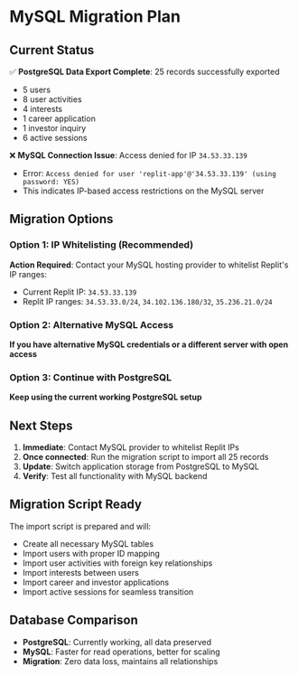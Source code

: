 # MySQL Migration Plan

## Current Status
✅ **PostgreSQL Data Export Complete**: 25 records successfully exported
- 5 users
- 8 user activities  
- 4 interests
- 1 career application
- 1 investor inquiry
- 6 active sessions

❌ **MySQL Connection Issue**: Access denied for IP `34.53.33.139`
- Error: `Access denied for user 'replit-app'@'34.53.33.139' (using password: YES)`
- This indicates IP-based access restrictions on the MySQL server

## Migration Options

### Option 1: IP Whitelisting (Recommended)
**Action Required**: Contact your MySQL hosting provider to whitelist Replit's IP ranges:
- Current Replit IP: `34.53.33.139`
- Replit IP ranges: `34.53.33.0/24`, `34.102.136.180/32`, `35.236.21.0/24`

### Option 2: Alternative MySQL Access
**If you have alternative MySQL credentials or a different server with open access**

### Option 3: Continue with PostgreSQL
**Keep using the current working PostgreSQL setup**

## Next Steps

1. **Immediate**: Contact MySQL provider to whitelist Replit IPs
2. **Once connected**: Run the migration script to import all 25 records
3. **Update**: Switch application storage from PostgreSQL to MySQL
4. **Verify**: Test all functionality with MySQL backend

## Migration Script Ready
The import script is prepared and will:
- Create all necessary MySQL tables
- Import users with proper ID mapping
- Import user activities with foreign key relationships
- Import interests between users
- Import career and investor applications
- Import active sessions for seamless transition

## Database Comparison
- **PostgreSQL**: Currently working, all data preserved
- **MySQL**: Faster for read operations, better for scaling
- **Migration**: Zero data loss, maintains all relationships